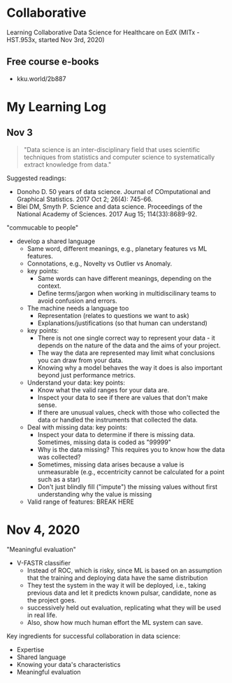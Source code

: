 # Collaborative

Learning Collaborative Data Science for Healthcare on EdX (MITx - HST.953x, started Nov 3rd, 2020)

## Free course e-books
* kku.world/2b887

# My Learning Log

## Nov 3

> "Data science is an inter-disciplinary field that uses scientific techniques from statistics and computer science to systematically extract knowledge from data."

Suggested readings:
  * Donoho D. 50 years of data science. Journal of COmputational and Graphical Statistics. 2017 Oct 2; 26(4): 745-66.
  * Blei DM, Smyth P. Science and data science. Proceedings of the National Academy of Sciences. 2017 Aug 15; 114(33):8689-92.
  
"commucable to people"
  * develop a shared language
    * Same word, different meanings, e.g., planetary features vs ML features.
    * Connotations, e.g., Novelty vs Outlier vs Anomaly.
    * key points: 
      * Same words can have different meanings, depending on the context.
      * Define terms/jargon when working in multidiscilinary teams to avoid confusion and errors.
    * The machine needs a language too
      * Representation (relates to questions we want to ask)
      * Explanations/justifications (so that human can understand)
    * key points: 
      * There is not one single correct way to represent your data - it depends on the nature of the data and the aims of your project.
      * The way the data are represented may limit what conclusions you can draw from your data.
      * Knowing why a model behaves the way it does is also important beyond just performance metrics.
    * Understand your data: key points: 
      * Know what the valid ranges for your data are.
      * Inspect your data to see if there are values that don't make sense.
      * If there are unusual values, check with those who collected the data or handled the instruments that collected the data.
    * Deal with missing data: key points: 
      * Inspect your data to determine if there is missing data. Sometimes, missing data is coded as "99999"
      * Why is the data missing? This requires you to know how the data was collected?
      * Sometimes, missing data arises because a value is unmeasurable (e.g., eccentricity cannot be calculated for a point such as a star)
      * Don't just blindly fill ("impute") the missing values without first understanding why the value is missing
    * Valid range of features: BREAK HERE      
   
# Nov 4, 2020

"Meaningful evaluation"
  * V-FASTR classifier
    * Instead of ROC, which is risky, since ML is based on an assumption that the training and deploying data have the same distribution
    * They test the system in the way it will be deployed, i.e., taking previous data and let it predicts known pulsar, candidate, none as the project goes.
    * successively held out evaluation, replicating what they will be used in real life.
    * Also, show how much human effort the ML system can save.

Key ingredients for successful collaboration in data science:
  * Expertise
  * Shared language
  * Knowing your data's characteristics
  * Meaningful evaluation
